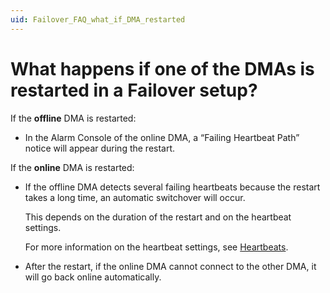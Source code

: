 ```yaml
---
uid: Failover_FAQ_what_if_DMA_restarted
---
```


# What happens if one of the DMAs is restarted in a Failover setup?

If the **offline** DMA is restarted:

- In the Alarm Console of the online DMA, a “Failing Heartbeat Path” notice will appear during the restart.

If the **online** DMA is restarted:

- If the offline DMA detects several failing heartbeats because the restart takes a long time, an automatic switchover will occur.

  This depends on the duration of the restart and on the heartbeat settings.

  For more information on the heartbeat settings, see [Heartbeats](xref:Advanced_Failover_options#heartbeats).

- After the restart, if the online DMA cannot connect to the other DMA, it will go back online automatically.
